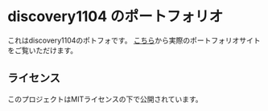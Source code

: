 # discovery1104 のポートフォリオ

これはdiscovery1104のポトフォです。
[こちら](https://discovery1104.github.io/MyPotofu)から実際のポートフォリオサイトをご覧いただけます。

## ライセンス

このプロジェクトはMITライセンスの下で公開されています。
